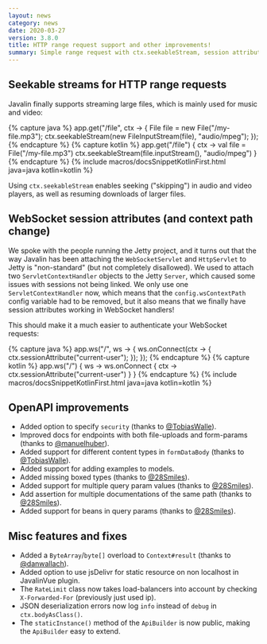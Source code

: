 ```yaml
---
layout: news
category: news
date: 2020-03-27
version: 3.8.0
title: HTTP range request support and other improvements!
summary: Simple range request with ctx.seekableStream, session attributes in WebSocket handlers, and a lot of OpenAPI improvements.
---
```


## Seekable streams for HTTP range requests
Javalin finally supports streaming large files, which is mainly used for music and video:

{% capture java %}
app.get("/file", ctx -> {
    File file = new File("/my-file.mp3");
    ctx.seekableStream(new FileInputStream(file), "audio/mpeg");
});
{% endcapture %}
{% capture kotlin %}
app.get("/file") { ctx ->
    val file = File("/my-file.mp3")
    ctx.seekableStream(file.inputStream(), "audio/mpeg")
}
{% endcapture %}
{% include macros/docsSnippetKotlinFirst.html java=java kotlin=kotlin %}

Using `ctx.seekableStream` enables seeking ("skipping") in audio and video players, as well as resuming downloads of larger files.

## WebSocket session attributes (and context path change)
We spoke with the people running the Jetty project, and it turns out that the way Javalin has been attaching
the `WebSocketServlet` and `HttpServlet` to Jetty is "non-standard" (but not completely disallowed).
We used to attach two `ServletContextHandler` objects to the Jetty `Server`, which caused some issues
with sessions not being linked. We only use one `ServletContextHandler` now, which means that the
`config.wsContextPath` config variable had to be removed, but it also means that we finally have
session attributes working in WebSocket handlers!

This should make it a much easier to authenticate your WebSocket requests:

{% capture java %}
app.ws("/", ws -> {
    ws.onConnect(ctx -> {
        ctx.sessionAttribute("current-user");
    });
});
{% endcapture %}
{% capture kotlin %}
app.ws("/") { ws ->
    ws.onConnect { ctx ->
        ctx.sessionAttribute<String>("current-user")
    }
}
{% endcapture %}
{% include macros/docsSnippetKotlinFirst.html java=java kotlin=kotlin %}

## OpenAPI improvements
* Added option to specify `security` (thanks to [@TobiasWalle](https://github.com/TobiasWalle)).
* Improved docs for endpoints with both file-uploads and form-params (thanks to [@manuelhuber](https://github.com/manuelhuber)).
* Added support for different content types in `formDataBody` (thanks to [@TobiasWalle](https://github.com/TobiasWalle)).
* Added support for adding examples to models.
* Added missing boxed types (thanks to [@28Smiles](https://github.com/28Smiles)).
* Added support for multiple query param values (thanks to [@28Smiles](https://github.com/28Smiles)).
* Add assertion for multiple documentations of the same path (thanks to [@28Smiles](https://github.com/28Smiles)).
* Added support for beans in query params (thanks to [@28Smiles](https://github.com/28Smiles)).

## Misc features and fixes
* Added a `ByteArray`/`byte[]` overload to `Context#result` (thanks to [@danwallach](https://github.com/danwallach)).
* Added option to use jsDelivr for static resource on non localhost in JavalinVue plugin.
* The `RateLimit` class now takes load-balancers into account by checking `X-Forwarded-For` (previously just used ip).
* JSON deserialization errors now log `info` instead of `debug` in `ctx.bodyAsClass()`.
* The `staticInstance()` method of the `ApiBuilder` is now public, making the `ApiBuilder` easy to extend.
